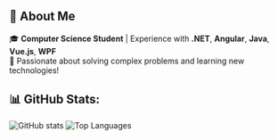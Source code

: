 ## 👋 About Me
🎓 **Computer Science Student** | Experience with **.NET**, **Angular**, **Java**, **Vue.js**, **WPF**  
🚀 Passionate about solving complex problems and learning new technologies!
## 📊 GitHub Stats:
![GitHub stats](https://github-readme-stats.vercel.app/api?username=MilanUD&show_icons=true&theme=radical)
![Top Languages](https://github-readme-stats.vercel.app/api/top-langs/?username=MilanUD&layout=compact&theme=radical)
<!--
**MilanUD/MilanUD** is a ✨ _special_ ✨ repository because its `README.md` (this file) appears on your GitHub profile.

Here are some ideas to get you started:

- 🔭 I’m currently working on ...
- 🌱 I’m currently learning ...
- 👯 I’m looking to collaborate on ...
- 🤔 I’m looking for help with ...
- 💬 Ask me about ...
- 📫 How to reach me: ...
- 😄 Pronouns: ...
- ⚡ Fun fact: ...
-->
